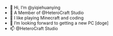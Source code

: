 - 👋 Hi, I’m @yiqiehuanying
- 👀 A Member of @HeteroCraft Studio
- 🌱 I like playing Minecraft and coding
- 💞️ I’m looking forward to getting a new PC [doge]
- 📫 @HeteroCraft Studio

<!---
yiqiehuanying/yiqiehuanying is a ✨ special ✨ repository because its `README.md` (this file) appears on your GitHub profile.
You can click the Preview link to take a look at your changes.
--->
